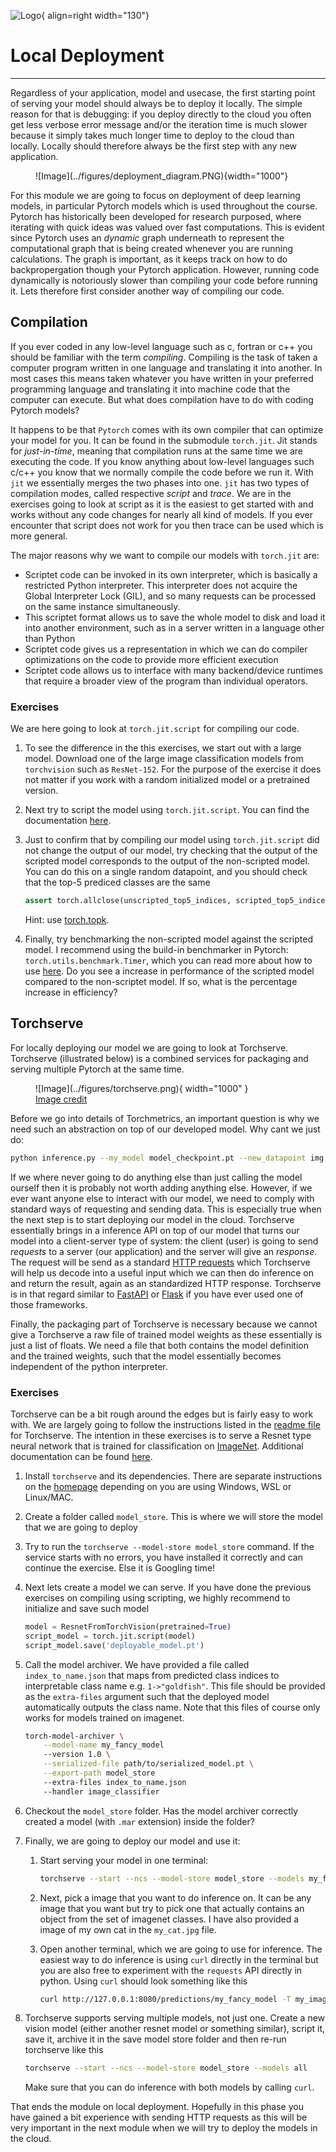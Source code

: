 ![Logo](../figures/icons/pytorch.png){ align=right width="130"}

# Local Deployment


---

Regardless of your application, model and usecase, the first starting point of serving your model should always be to
deploy it locally. The simple reason for that is debugging: if you deploy directly to the cloud you often get less
verbose error message and/or the iteration time is much slower because it simply takes much longer time to deploy
to the cloud than locally. Locally should therefore always be the first step with any new application.

<figure markdown>
  ![Image](../figures/deployment_diagram.PNG){width="1000"}
</figure>

For this module we are going to focus on deployment of deep learning models, in particular Pytorch models which is used
throughout the course. Pytorch has historically been developed for research purposed, where iterating with quick ideas
was valued over fast computations. This is evident since Pytorch uses an *dynamic* graph underneath to represent the
computational graph that is being created whenever you are running calculations. The graph is important, as it keeps
track on how to do backpropergation though your Pytorch application. However, running code dynamically is notoriously
slower than compiling your code before running it. Lets therefore first consider another way of compiling our code.

## Compilation

If you ever coded in any low-level language such as c, fortran or c++ you should be familiar with the term *compiling*.
Compiling is the task of taken a computer program written in one language and translating it into another. In most cases
this means taken whatever you have written in your preferred programming language and translating it into machine code
that the computer can execute. But what does compilation have to do with coding Pytorch models?

It happens to be that `Pytorch` comes with its own compiler that can optimize your model for you. It can be found in
the submodule `torch.jit`. Jit stands for *just-in-time*, meaning that compilation runs at the same time we are
executing the code. If you know anything about low-level languages such c/c++ you know that we normally compile the code
before we run it. With `jit` we essentially merges the two phases into one. `jit` has two types of compilation modes,
called respective *script* and *trace*. We are in the exercises going to look at script as it is the easiest to get
started with and works without any code changes for nearly all kind of models. If you ever encounter that script does
not work for you then trace can be used which is more general.

The major reasons why we want to compile our models with `torch.jit` are:

* Scriptet code can be invoked in its own interpreter, which is basically a restricted Python interpreter.
  This interpreter does not acquire the Global Interpreter Lock (GIL), and so many requests can be processed on the
  same instance simultaneously.
* This scriptet format allows us to save the whole model to disk and load it into another environment, such as in a
  server written in a language other than Python
* Scriptet code gives us a representation in which we can do compiler optimizations on the code to provide
  more efficient execution
* Scriptet code allows us to interface with many backend/device runtimes that require a broader view of the
  program than individual operators.

### Exercises

We are here going to look at `torch.jit.script` for compiling our code.

1. To see the difference in the this exercises, we start out with a large model. Download one of the large image
   classification models from `torchvision` such as `ResNet-152`. For the purpose of the exercise it does not matter
   if you work with a random initialized model or a pretrained version.

2. Next try to script the model using `torch.jit.script`. You can find the documentation
   [here](https://pytorch.org/docs/stable/generated/torch.jit.script.html#torch.jit.script).

3. Just to confirm that by compiling our model using `torch.jit.script` did not change the output of our model, try
   checking that the output of the scripted model corresponds to the output of the non-scripted model. You can do this
   on a single random datapoint, and you should check that the top-5 prediced classes are the same

   ```python
   assert torch.allclose(unscripted_top5_indices, scripted_top5_indices)
   ```

   Hint: use [torch.topk](https://pytorch.org/docs/stable/generated/torch.topk.html).

4. Finally, try benchmarking the non-scripted model against the scripted model. I recommend using the build-in
   benchmarker in Pytorch: `torch.utils.benchmark.Timer`, which you can read more about how to use
   [here](https://pytorch.org/tutorials/recipes/recipes/benchmark.html). Do you see a increase in performance of the
   scripted model compared to the non-scriptet model. If so, what is the percentage increase in efficiency?

## Torchserve

For locally deploying our model we are going to look at Torchserve. Torchserve (illustrated below) is a combined
services for packaging and serving multiple Pytorch at the same time.

<!-- markdownlint-disable -->
<figure markdown>
  ![Image](../figures/torchserve.png){ width="1000" }
  <figcaption> <a href="https://aws.amazon.com/blogs/machine-learning/deploying-pytorch-models-for-inference-at-scale-using-torchserve/"> Image credit </a> </figcaption>
</figure>
<!-- markdownlint-restore -->

Before we go into details of Torchmetrics, an important question is why we need such an abstraction on top of our
developed model. Why cant we just do:

```bash
python inference.py --my_model model_checkpoint.pt --new_datapoint img.png
```

If we where never going to do anything else than just calling the model ourself then it is probably not worth adding
anything else. However, if we ever want anyone else to interact with our model, we need to comply with standard ways
of requesting and sending data. This is especially true when the next step is to start deploying our model in the cloud.
Torchserve essentially brings in a inference API on top of our model that turns our model into a client-server type of
system: the client (user) is going to send *requests* to a server (our application) and the server will give an
*response*. The request will be send as a standard
[HTTP requests](https://en.wikipedia.org/wiki/Hypertext_Transfer_Protocol)
which Torchserve will help us decode into a useful input which we can then do inference on and return the result, again
as an standardized HTTP response. Torchserve is in that regard similar to
[FastAPI](https://fastapi.tiangolo.com/) or [Flask](https://flask.palletsprojects.com/en/2.2.x/) if you have ever
used one of those frameworks.

Finally, the packaging part of Torchserve is necessary because we cannot give a Torchserve a raw file of trained model
weights as these essentially is just a list of floats. We need a file that both contains the model definition and the
trained weights, such that the model essentially becomes independent of the python interpreter.

### Exercises

Torchserve can be a bit rough around the edges but is fairly easy to work with. We are largely going to follow the
instructions listed in the [readme file](https://github.com/pytorch/serve/blob/master/README.md#serve-a-model) for
Torchserve. The intention in these exercises is to serve a Resnet type neural network that is trained for classification
on [ImageNet](https://www.image-net.org/). Additional documentation can be found [here](https://pytorch.org/serve/).

1. Install `torchserve` and its dependencies. There are separate instructions on the
   [homepage](https://github.com/pytorch/serve) depending on you are using Windows, WSL or Linux/MAC.

2. Create a folder called `model_store`. This is where we will store the model that we are going to deploy

3. Try to run the `torchserve --model-store model_store` command. If the service starts with no errors, you
   have installed it correctly and can continue the exercise. Else it is Googling time!

4. Next lets create a model we can serve. If you have done the previous exercises on compiling using scripting, we
   highly recommend to initialize and save such model

   ```python
   model = ResnetFromTorchVision(pretrained=True)
   script_model = torch.jit.script(model)
   script_model.save('deployable_model.pt')
   ```

5. Call the model archiver. We have provided a file called `index_to_name.json` that maps from predicted class
   indices to interpretable class name e.g. `1->"goldfish"`. This file should be provided as the `extra-files`
   argument such that the deployed model automatically outputs the class name. Note that this files of course
   only works for models trained on imagenet.

   ```bash
   torch-model-archiver \
       --model-name my_fancy_model
       --version 1.0 \
       --serialized-file path/to/serialized_model.pt \
       --export-path model_store
       --extra-files index_to_name.json
       --handler image_classifier
   ```

6. Checkout the `model_store` folder. Has the model archiver correctly created a model (with `.mar` extension)
   inside the folder?

7. Finally, we are going to deploy our model and use it:

   1. Start serving your model in one terminal:

      ```bash
      torchserve --start --ncs --model-store model_store --models my_fancy_model=my_fancy_model.mar
      ```

   2. Next, pick a image that you want to do inference on. It can be any image that you want but try to pick
      one that actually contains an object from the set of imagenet classes. I have also provided a image of
      my own cat in the `my_cat.jpg` file.

   3. Open another terminal, which we are going to use for inference. The easiest way to do inference is using
      `curl` directly in the terminal but you are also free to experiment with the `requests` API directly in
      python. Using `curl` should look something like this

      ```bash
      curl http://127.0.0.1:8080/predictions/my_fancy_model -T my_image.jpg
      ```

8. Torchserve supports serving multiple models, not just one. Create a new vision model (either another resnet model
   or something similar), script it, save it, archive it in the save model store folder and then re-run torchserve
   like this

   ```bash
   torchserve --start --ncs --model-store model_store --models all
   ```

   Make sure that you can do inference with both models by calling `curl`.

That ends the module on local deployment. Hopefully in this phase you have gained a bit experience with sending HTTP
requests as this will be very important in the next module when we will try to deploy the models in the cloud.
